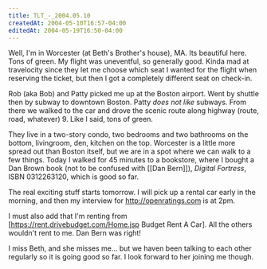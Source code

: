 ```yaml
---
title: TLT_-_2004.05.10
createdAt: 2004-05-10T16:57-04:00
editedAt: 2004-05-19T16:50-04:00
---
```


Well, I'm in Worcester (at Beth's Brother's house), MA. Its beautiful here. Tons of green. My flight was uneventful, so generally good. Kinda mad at travelocity since they let me choose which seat I wanted for the flight when reserving the ticket, but then I got a completely different seat on check-in.

Rob (aka Bob) and Patty picked me up at the Boston airport. Went by shuttle then by subway to downtown Boston. Patty <i>does not like</i> subways. From there we walked to the car and drove the scenic route along highway (route, road, whatever) 9. Like I said, tons of green.

They live in a two-story condo, two bedrooms and two bathrooms on the bottom, livingroom, den, kitchen on the top. Worcester is a little more spread out than Boston itself, but we are in a spot where we can walk to a few things. Today I walked for 45 minutes to a bookstore, where I bought a Dan Brown book (not to be confused with [[Dan Bern]]), <i>Digital Fortress</i>, ISBN 0312263120, which is good so far.

The real exciting stuff starts tomorrow. I will pick up a rental car early in the morning, and then my interview for http://openratings.com is at 2pm.

I must also add that I'm renting from [https://rent.drivebudget.com/Home.jsp Budget Rent A Car]. All the others wouldn't rent to me. Dan Bern was right!

I miss Beth, and she misses me... but we haven been talking to each other regularly so it is going good so far. I look forward to her joining me though.

